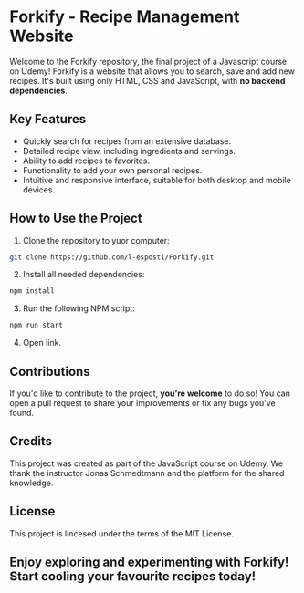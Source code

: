 # Forkify - Recipe Management Website

Welcome to the Forkify repository, the final project of a Javascript course on Udemy! Forkify is a website that allows you to search, save and add new recipes. It's built using only HTML, CSS and JavaScript, with **no backend dependencies**.

## Key Features

- Quickly search for recipes from an extensive database.
- Detailed recipe view, including ingredients and servings.
- Ability to add recipes to favorites.
- Functionality to add your own personal recipes.
- Intuitive and responsive interface, suitable for both desktop and mobile devices.

## How to Use the Project

1. Clone the repository to yuor computer:

```sh
git clone https://github.com/l-esposti/Forkify.git
```

2. Install all needed dependencies:

```sh
npm install
```

3. Run the following NPM script:

```sh
npm run start
```

4. Open link.

## Contributions

If you'd like to contribute to the project, **you're welcome** to do so! You can open a pull request to share your improvements or fix any bugs you've found.

## Credits

This project was created as part of the JavaScript course on Udemy. We thank the instructor Jonas Schmedtmann and the platform for the shared knowledge.

## License

This project is lincesed under the terms of the MIT License.

## Enjoy exploring and experimenting with Forkify! Start cooling your favourite recipes today!
